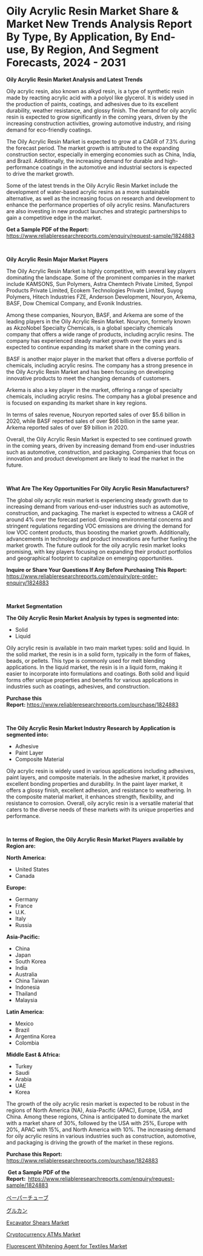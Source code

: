 <p><h1>Oily Acrylic Resin Market Share & Market New Trends Analysis Report By Type, By Application, By End-use, By Region, And Segment Forecasts, 2024 - 2031</h1></p><p><strong>Oily Acrylic Resin Market Analysis and Latest Trends</strong></p>
<p><p>Oily acrylic resin, also known as alkyd resin, is a type of synthetic resin made by reacting acrylic acid with a polyol like glycerol. It is widely used in the production of paints, coatings, and adhesives due to its excellent durability, weather resistance, and glossy finish. The demand for oily acrylic resin is expected to grow significantly in the coming years, driven by the increasing construction activities, growing automotive industry, and rising demand for eco-friendly coatings.</p><p>The Oily Acrylic Resin Market is expected to grow at a CAGR of 7.3% during the forecast period. The market growth is attributed to the expanding construction sector, especially in emerging economies such as China, India, and Brazil. Additionally, the increasing demand for durable and high-performance coatings in the automotive and industrial sectors is expected to drive the market growth.</p><p>Some of the latest trends in the Oily Acrylic Resin Market include the development of water-based acrylic resins as a more sustainable alternative, as well as the increasing focus on research and development to enhance the performance properties of oily acrylic resins. Manufacturers are also investing in new product launches and strategic partnerships to gain a competitive edge in the market.</p></p>
<p><strong>Get a Sample PDF of the Report:&nbsp;</strong> <a href="https://www.reliableresearchreports.com/enquiry/request-sample/1824883">https://www.reliableresearchreports.com/enquiry/request-sample/1824883</a></p>
<p>&nbsp;</p>
<p><strong>Oily Acrylic Resin Major Market Players</strong></p>
<p><p>The Oily Acrylic Resin Market is highly competitive, with several key players dominating the landscape. Some of the prominent companies in the market include KAMSONS, Sun Polymers, Astra Chemtech Private Limited, Synpol Products Private Limited, Ecokem Technologies Private Limited, Suyog Polymers, Hitech Industries FZE, Anderson Development, Nouryon, Arkema, BASF, Dow Chemical Company, and Evonik Industries.</p><p>Among these companies, Nouryon, BASF, and Arkema are some of the leading players in the Oily Acrylic Resin Market. Nouryon, formerly known as AkzoNobel Specialty Chemicals, is a global specialty chemicals company that offers a wide range of products, including acrylic resins. The company has experienced steady market growth over the years and is expected to continue expanding its market share in the coming years.</p><p>BASF is another major player in the market that offers a diverse portfolio of chemicals, including acrylic resins. The company has a strong presence in the Oily Acrylic Resin Market and has been focusing on developing innovative products to meet the changing demands of customers.</p><p>Arkema is also a key player in the market, offering a range of specialty chemicals, including acrylic resins. The company has a global presence and is focused on expanding its market share in key regions.</p><p>In terms of sales revenue, Nouryon reported sales of over $5.6 billion in 2020, while BASF reported sales of over $66 billion in the same year. Arkema reported sales of over $9 billion in 2020.</p><p>Overall, the Oily Acrylic Resin Market is expected to see continued growth in the coming years, driven by increasing demand from end-user industries such as automotive, construction, and packaging. Companies that focus on innovation and product development are likely to lead the market in the future.</p></p>
<p>&nbsp;</p>
<p><strong>What Are The Key Opportunities For Oily Acrylic Resin Manufacturers?</strong></p>
<p><p>The global oily acrylic resin market is experiencing steady growth due to increasing demand from various end-user industries such as automotive, construction, and packaging. The market is expected to witness a CAGR of around 4% over the forecast period. Growing environmental concerns and stringent regulations regarding VOC emissions are driving the demand for low VOC content products, thus boosting the market growth. Additionally, advancements in technology and product innovations are further fueling the market growth. The future outlook for the oily acrylic resin market looks promising, with key players focusing on expanding their product portfolios and geographical footprint to capitalize on emerging opportunities.</p></p>
<p><strong>Inquire or Share Your Questions If Any Before Purchasing This Report:</strong> <a href="https://www.reliableresearchreports.com/enquiry/pre-order-enquiry/1824883">https://www.reliableresearchreports.com/enquiry/pre-order-enquiry/1824883</a></p>
<p>&nbsp;</p>
<p><strong>Market Segmentation</strong></p>
<p><strong>The Oily Acrylic Resin Market Analysis by types is segmented into:</strong></p>
<p><ul><li>Solid</li><li>Liquid</li></ul></p>
<p><p>Oily acrylic resin is available in two main market types: solid and liquid. In the solid market, the resin is in a solid form, typically in the form of flakes, beads, or pellets. This type is commonly used for melt blending applications. In the liquid market, the resin is in a liquid form, making it easier to incorporate into formulations and coatings. Both solid and liquid forms offer unique properties and benefits for various applications in industries such as coatings, adhesives, and construction.</p></p>
<p><strong>Purchase this Report:&nbsp;</strong><a href="https://www.reliableresearchreports.com/purchase/1824883">https://www.reliableresearchreports.com/purchase/1824883</a></p>
<p>&nbsp;</p>
<p><strong>The Oily Acrylic Resin Market Industry Research by Application is segmented into:</strong></p>
<p><ul><li>Adhesive</li><li>Paint Layer</li><li>Composite Material</li></ul></p>
<p><p>Oily acrylic resin is widely used in various applications including adhesives, paint layers, and composite materials. In the adhesive market, it provides excellent bonding properties and durability. In the paint layer market, it offers a glossy finish, excellent adhesion, and resistance to weathering. In the composite material market, it enhances strength, flexibility, and resistance to corrosion. Overall, oily acrylic resin is a versatile material that caters to the diverse needs of these markets with its unique properties and performance.</p></p>
<p>&nbsp;</p>
<p><strong>In terms of Region, the Oily Acrylic Resin Market Players available by Region are:</strong></p>
<p>
    <p> <strong> North America: </strong>
        <ul>
            <li>United States</li>
            <li>Canada</li>
        </ul>
        </p> 
    <p> <strong> Europe: </strong>
        <ul>
            <li>Germany</li>
            <li>France</li>
            <li>U.K.</li>
            <li>Italy</li>
            <li>Russia</li>
        </ul>
        </p> 
    <p> <strong> Asia-Pacific: </strong>
        <ul>
            <li>China</li>
            <li>Japan</li>
            <li>South Korea</li>
            <li>India</li>
            <li>Australia</li>
            <li>China Taiwan</li>
            <li>Indonesia</li>
            <li>Thailand</li>
            <li>Malaysia</li>
        </ul>
        </p> 
    <p> <strong> Latin America: </strong>
        <ul>
            <li>Mexico</li>
            <li>Brazil</li>
            <li>Argentina Korea</li>
            <li>Colombia</li>
        </ul>
        </p> 
    <p> <strong> Middle East & Africa: </strong>
        <ul>
            <li>Turkey</li>
            <li>Saudi</li>
            <li>Arabia</li>
            <li>UAE</li>
            <li>Korea</li>
        </ul>
    </p>
    </p>
<p><p>The growth of the oily acrylic resin market is expected to be robust in the regions of North America (NA), Asia-Pacific (APAC), Europe, USA, and China. Among these regions, China is anticipated to dominate the market with a market share of 30%, followed by the USA with 25%, Europe with 20%, APAC with 15%, and North America with 10%. The increasing demand for oily acrylic resins in various industries such as construction, automotive, and packaging is driving the growth of the market in these regions.</p></p>
<p><strong>Purchase this Report: </strong><a href="https://www.reliableresearchreports.com/purchase/1824883">https://www.reliableresearchreports.com/purchase/1824883</a></p>
<p>&nbsp;<strong>Get a Sample PDF of the Report:&nbsp;&nbsp;</strong><a href="https://www.reliableresearchreports.com/enquiry/request-sample/1824883">https://www.reliableresearchreports.com/enquiry/request-sample/1824883</a></p>
<p><strong></strong></p>
<p><p><a href="https://github.com/vtbvgl20191192/Market-Research-Report-List-1/blob/main/55251681179.md">ペーパーチューブ</a></p><p><a href="https://github.com/avwofrml53535/Market-Research-Report-List-1/blob/main/19295881178.md">グルカン</a></p><p><a href="https://issuu.com/reportprime-2/docs/excavator-shears-market-size-2030.pptx">Excavator Shears Market</a></p><p><a href="https://issuu.com/reportprime-2/docs/cryptocurrency-atms-market-size-2030.pptx">Cryptocurrency ATMs Market</a></p><p><a href="https://github.com/mbisetmhermsr/Market-Research-Report-List-1/blob/main/fluorescent-whitening-agent-for-textiles-market.md">Fluorescent Whitening Agent for Textiles Market</a></p></p>